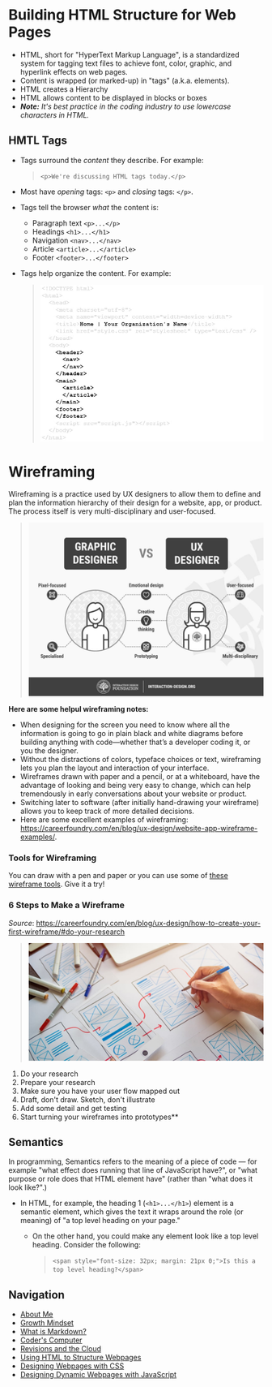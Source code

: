 # Building HTML Structure for Web Pages

- HTML, short for "HyperText Markup Language", is a standardized system for tagging text files to achieve font, color, graphic, and hyperlink effects on web pages.
- Content is wrapped (or marked-up) in "tags" (a.k.a. elements).
- HTML creates a Hierarchy
- HTML allows content to be displayed in blocks or boxes
- ***Note:*** _It's best practice in the coding industry to use lowercase characters in HTML._

## HMTL Tags

- Tags surround the _content_ they describe. For example:
    > `<p>We're discussing HTML tags today.</p>`

- Most have _opening_ tags: `<p>` and _closing_ tags: `</p>`.
- Tags tell the browser _what_ the content is:
  - Paragraph text `<p>...</p>`
  - Headings `<h1>...</h1>`
  - Navigation `<nav>...</nav>`
  - Article `<article>...</article>`
  - Footer `<footer>...</footer>`
- Tags help organize the content. For example:
   > ![Example of HTML structure](/HTML_example.jpg)

# Wireframing

 Wireframing is a practice used by UX designers to allow them to define and plan the information hierarchy of their design for a website, app, or product. The process itself is very multi-disciplinary and user-focused.

 > ![Graphic Designer vs. UX Designer](UX_Designer.jpg)

**Here are some helpul wireframing notes:**

- When designing for the screen you need to know where all the information is going to go in plain black and white diagrams before building anything with code—whether that’s a developer coding it, or you the designer.
- Without the distractions of colors, typeface choices or text, wireframing lets you plan the layout and interaction of your interface.
- Wireframes drawn with paper and a pencil, or at a whiteboard, have the advantage of looking and being very easy to change, which can help tremendously in early conversations about your website or product.
- Switching later to software (after initially hand-drawing your wireframe) allows you to keep track of more detailed decisions.
- Here are some excellent examples of wireframing: <https://careerfoundry.com/en/blog/ux-design/website-app-wireframe-examples/>.

### Tools for Wireframing

You can draw with a pen and paper or you can use some of [these wireframe tools](https://careerfoundry.com/en/blog/ux-design/free-wireframing-tools/). Give it a try!

### 6 Steps to Make a Wireframe

_Source_: <https://careerfoundry.com/en/blog/ux-design/how-to-create-your-first-wireframe/#do-your-research>

> ![draft and sketch a conceptual map](/conceptual_map.jpg)

1. Do your research
2. Prepare your research
3. Make sure you have your user flow mapped out
4. Draft, don't draw. Sketch, don't illustrate
5. Add some detail and get testing
6. Start turning your wireframes into prototypes**

## Semantics

In programming, Semantics refers to the meaning of a piece of code — for example "what effect does running that line of JavaScript have?", or "what purpose or role does that HTML element have" (rather than "what does it look like?".)

- In HTML, for example, the heading 1 (`<h1>...</h1>`) element is a semantic element, which gives the text it wraps around the role (or meaning) of "a top level heading on your page."

  - On the other hand, you could make any element look like a top level heading. Consider the following:

    > `<span style="font-size: 32px; margin: 21px 0;">Is this a top level heading?</span>`

## Navigation

- [About Me](/README.md)
- [Growth Mindset](/Growth_Mindset.md)
- [What is Markdown?](/Learning_Markdown.md)
- [Coder's Computer](/CodersComputer.md)
- [Revisions and the Cloud](/RevisionsandCloud.md)
- [Using HTML to Structure Webpages](/HTML_Structure.md)
- [Designing Webpages with CSS](/designing_with_CSS.md)
- [Designing Dynamic Webpages with JavaScript](/Dynamic_Web_Pages_with_JavaScript.md)
